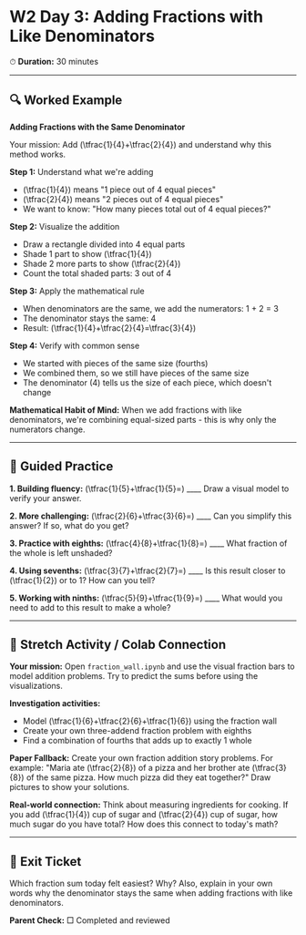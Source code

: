 # W2 Day 3: Adding Fractions with Like Denominators

⏱ **Duration:** 30 minutes

---

## 🔍 Worked Example

**Adding Fractions with the Same Denominator**

Your mission: Add \(\tfrac{1}{4}+\tfrac{2}{4}\) and understand why this method works.

**Step 1:** Understand what we're adding
- \(\tfrac{1}{4}\) means "1 piece out of 4 equal pieces"
- \(\tfrac{2}{4}\) means "2 pieces out of 4 equal pieces"
- We want to know: "How many pieces total out of 4 equal pieces?"

**Step 2:** Visualize the addition
- Draw a rectangle divided into 4 equal parts
- Shade 1 part to show \(\tfrac{1}{4}\)
- Shade 2 more parts to show \(\tfrac{2}{4}\)
- Count the total shaded parts: 3 out of 4

**Step 3:** Apply the mathematical rule
- When denominators are the same, we add the numerators: 1 + 2 = 3
- The denominator stays the same: 4
- Result: \(\tfrac{1}{4}+\tfrac{2}{4}=\tfrac{3}{4}\)

**Step 4:** Verify with common sense
- We started with pieces of the same size (fourths)
- We combined them, so we still have pieces of the same size
- The denominator (4) tells us the size of each piece, which doesn't change

**Mathematical Habit of Mind:** When we add fractions with like denominators, we're combining equal-sized parts - this is why only the numerators change.

---

## 📝 Guided Practice

**1. Building fluency:**
\(\tfrac{1}{5}+\tfrac{1}{5}=\) ____
Draw a visual model to verify your answer.

**2. More challenging:**
\(\tfrac{2}{6}+\tfrac{3}{6}=\) ____
Can you simplify this answer? If so, what do you get?

**3. Practice with eighths:**
\(\tfrac{4}{8}+\tfrac{1}{8}=\) ____
What fraction of the whole is left unshaded?

**4. Using sevenths:**
\(\tfrac{3}{7}+\tfrac{2}{7}=\) ____
Is this result closer to \(\tfrac{1}{2}\) or to 1? How can you tell?

**5. Working with ninths:**
\(\tfrac{5}{9}+\tfrac{1}{9}=\) ____
What would you need to add to this result to make a whole?

---

## 🚀 Stretch Activity / Colab Connection

**Your mission:** Open `fraction_wall.ipynb` and use the visual fraction bars to model addition problems. Try to predict the sums before using the visualizations.

**Investigation activities:**
- Model \(\tfrac{1}{6}+\tfrac{2}{6}+\tfrac{1}{6}\) using the fraction wall
- Create your own three-addend fraction problem with eighths
- Find a combination of fourths that adds up to exactly 1 whole

**Paper Fallback:** Create your own fraction addition story problems. For example: "Maria ate \(\tfrac{2}{8}\) of a pizza and her brother ate \(\tfrac{3}{8}\) of the same pizza. How much pizza did they eat together?" Draw pictures to show your solutions.

**Real-world connection:** Think about measuring ingredients for cooking. If you add \(\tfrac{1}{4}\) cup of sugar and \(\tfrac{2}{4}\) cup of sugar, how much sugar do you have total? How does this connect to today's math?

---

## 🎯 Exit Ticket

Which fraction sum today felt easiest? Why? Also, explain in your own words why the denominator stays the same when adding fractions with like denominators.

**Parent Check:** □ Completed and reviewed

